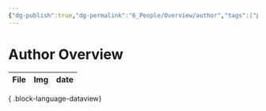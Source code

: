```yaml
---
{"dg-publish":true,"dg-permalink":"6_People/Overview/author","tags":["people","author","overview"],"permalink":"/6_People/Overview/author/","dgPassFrontmatter":true,"noteIcon":"1"}
---
```


# Author Overview
 | File | Img | date |
| ---- | --- | ---- |

{ .block-language-dataview}


